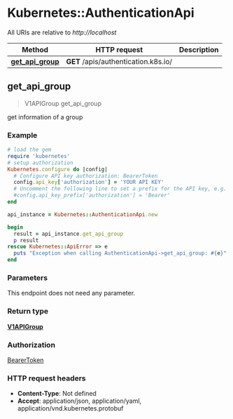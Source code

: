 # Kubernetes::AuthenticationApi

All URIs are relative to *http://localhost*

Method | HTTP request | Description
------------- | ------------- | -------------
[**get_api_group**](AuthenticationApi.md#get_api_group) | **GET** /apis/authentication.k8s.io/ | 



## get_api_group

> V1APIGroup get_api_group



get information of a group

### Example

```ruby
# load the gem
require 'kubernetes'
# setup authorization
Kubernetes.configure do |config|
  # Configure API key authorization: BearerToken
  config.api_key['authorization'] = 'YOUR API KEY'
  # Uncomment the following line to set a prefix for the API key, e.g. 'Bearer' (defaults to nil)
  #config.api_key_prefix['authorization'] = 'Bearer'
end

api_instance = Kubernetes::AuthenticationApi.new

begin
  result = api_instance.get_api_group
  p result
rescue Kubernetes::ApiError => e
  puts "Exception when calling AuthenticationApi->get_api_group: #{e}"
end
```

### Parameters

This endpoint does not need any parameter.

### Return type

[**V1APIGroup**](V1APIGroup.md)

### Authorization

[BearerToken](../README.md#BearerToken)

### HTTP request headers

- **Content-Type**: Not defined
- **Accept**: application/json, application/yaml, application/vnd.kubernetes.protobuf

